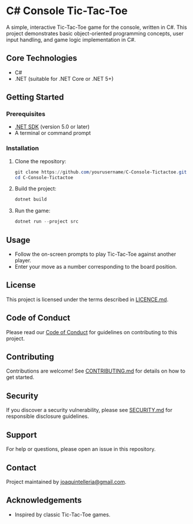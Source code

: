 # C# Console Tic-Tac-Toe

A simple, interactive Tic-Tac-Toe game for the console, written in C#. This project demonstrates basic object-oriented programming concepts, user input handling, and game logic implementation in C#.

## Core Technologies

- C#
- .NET (suitable for .NET Core or .NET 5+)

## Getting Started

### Prerequisites

- [.NET SDK](https://dotnet.microsoft.com/download) (version 5.0 or later)
- A terminal or command prompt

### Installation

1. Clone the repository:
   ```powershell
   git clone https://github.com/yourusername/C-Console-Tictactoe.git
   cd C-Console-Tictactoe
   ```
2. Build the project:
   ```powershell
   dotnet build
   ```
3. Run the game:
   ```powershell
   dotnet run --project src
   ```

## Usage

- Follow the on-screen prompts to play Tic-Tac-Toe against another player.
- Enter your move as a number corresponding to the board position.

## License

This project is licensed under the terms described in [LICENCE.md](LICENCE.md).

## Code of Conduct

Please read our [Code of Conduct](CODE_OF_CONDUCT.md) for guidelines on contributing to this project.

## Contributing

Contributions are welcome! See [CONTRIBUTING.md](CONTRIBUTING.md) for details on how to get started.

## Security

If you discover a security vulnerability, please see [SECURITY.md](SECURITY.md) for responsible disclosure guidelines.

## Support

For help or questions, please open an issue in this repository.

## Contact

Project maintained by joaquintelleria@gmail.com.

## Acknowledgements

- Inspired by classic Tic-Tac-Toe games.
